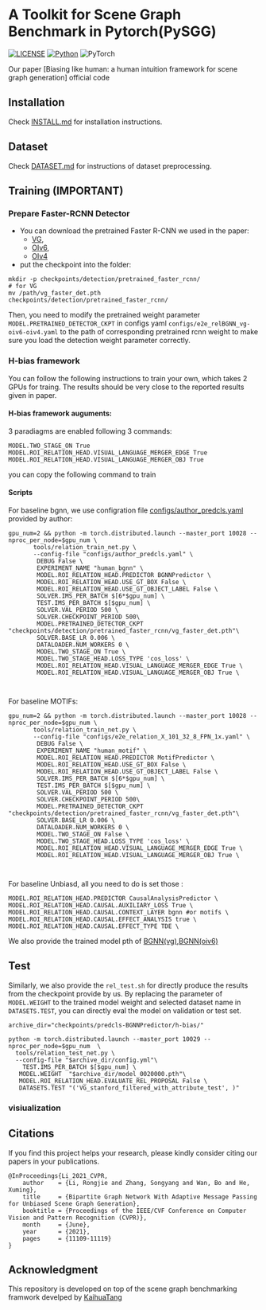 # A Toolkit for Scene Graph Benchmark in Pytorch(PySGG)

[![LICENSE](https://img.shields.io/badge/license-MIT-green)](https://github.com/KaihuaTang/Scene-Graph-Benchmark.pytorch/blob/master/LICENSE)
[![Python](https://img.shields.io/badge/python-3.7-blue.svg)](https://www.python.org/)
![PyTorch](https://img.shields.io/badge/pytorch-1.4.0-%237732a8)

Our paper [Biasing like human: a human intuition framework for scene graph generation] official code
<!-- (https://arxiv.org/abs/2104.00308) has been accepted by CVPR 2021. -->

## Installation

Check [INSTALL.md](INSTALL.md) for installation instructions.

## Dataset

Check [DATASET.md](DATASET.md) for instructions of dataset preprocessing.

## Training **(IMPORTANT)**

### Prepare Faster-RCNN Detector
- You can download the pretrained Faster R-CNN we used in the paper: 
  - [VG](https://shanghaitecheducn-my.sharepoint.com/:u:/g/personal/lirj2_shanghaitech_edu_cn/EQIy64T-EK9Er9y8kVCDaukB79gJwfSsEIbey9g0Xag6lg?e=wkKHJs), 
  - [OIv6](https://shanghaitecheducn-my.sharepoint.com/:u:/g/personal/lirj2_shanghaitech_edu_cn/EfGXxc9byEtEnYFwd0xdlYEBcUuFXBjYxNUXVGkgc-jkfQ?e=lSlqnz), 
  - [OIv4](https://shanghaitecheducn-my.sharepoint.com/:u:/g/personal/lirj2_shanghaitech_edu_cn/EVWy0xJRx8RNo-zHF5bdANMBTYt6NvAaA59U32o426bRqw?e=iPVc0O) 
- put the checkpoint into the folder:
```
mkdir -p checkpoints/detection/pretrained_faster_rcnn/
# for VG
mv /path/vg_faster_det.pth checkpoints/detection/pretrained_faster_rcnn/
```

Then, you need to modify the pretrained weight parameter `MODEL.PRETRAINED_DETECTOR_CKPT` in configs yaml `configs/e2e_relBGNN_vg-oiv6-oiv4.yaml` to the path of corresponding pretrained rcnn weight to make sure you load the detection weight parameter correctly.



### H-bias framework
You can follow the following instructions to train your own, which takes 2 GPUs for traing. The results should be very close to the reported results given in paper.
#### H-bias framework auguments:
3 paradiagms are enabled following 3 commands:
```
MODEL.TWO_STAGE_ON True
MODEL.ROI_RELATION_HEAD.VISUAL_LANGUAGE_MERGER_EDGE True
MODEL.ROI_RELATION_HEAD.VISUAL_LANGUAGE_MERGER_OBJ True
```
you can copy the following command to train
#### Scripts
For baseline bgnn, we use configration file [configs/author_predcls.yaml](configs/author_predcls.yaml) provided by author:
```
gpu_num=2 && python -m torch.distributed.launch --master_port 10028 --nproc_per_node=$gpu_num \
       tools/relation_train_net.py \
       --config-file "configs/author_predcls.yaml" \
        DEBUG False \
        EXPERIMENT_NAME "human_bgnn" \
        MODEL.ROI_RELATION_HEAD.PREDICTOR BGNNPredictor \
        MODEL.ROI_RELATION_HEAD.USE_GT_BOX False \
        MODEL.ROI_RELATION_HEAD.USE_GT_OBJECT_LABEL False \
        SOLVER.IMS_PER_BATCH $[6*$gpu_num] \
        TEST.IMS_PER_BATCH $[$gpu_num] \
        SOLVER.VAL_PERIOD 500 \
        SOLVER.CHECKPOINT_PERIOD 500\
        MODEL.PRETRAINED_DETECTOR_CKPT "checkpoints/detection/pretrained_faster_rcnn/vg_faster_det.pth"\
        SOLVER.BASE_LR 0.006 \
        DATALOADER.NUM_WORKERS 0 \
        MODEL.TWO_STAGE_ON True \
        MODEL.TWO_STAGE_HEAD.LOSS_TYPE 'cos_loss' \
        MODEL.ROI_RELATION_HEAD.VISUAL_LANGUAGE_MERGER_EDGE True \
        MODEL.ROI_RELATION_HEAD.VISUAL_LANGUAGE_MERGER_OBJ True \
        
        
```
For baseline MOTIFs:
```
gpu_num=2 && python -m torch.distributed.launch --master_port 10028 --nproc_per_node=$gpu_num \
       tools/relation_train_net.py \
       --config-file "configs/e2e_relation_X_101_32_8_FPN_1x.yaml" \
        DEBUG False \
        EXPERIMENT_NAME "human_motif" \
        MODEL.ROI_RELATION_HEAD.PREDICTOR MotifPredictor \
        MODEL.ROI_RELATION_HEAD.USE_GT_BOX False \
        MODEL.ROI_RELATION_HEAD.USE_GT_OBJECT_LABEL False \
        SOLVER.IMS_PER_BATCH $[6*$gpu_num] \
        TEST.IMS_PER_BATCH $[$gpu_num] \
        SOLVER.VAL_PERIOD 500 \
        SOLVER.CHECKPOINT_PERIOD 500\
        MODEL.PRETRAINED_DETECTOR_CKPT "checkpoints/detection/pretrained_faster_rcnn/vg_faster_det.pth"\
        SOLVER.BASE_LR 0.006 \
        DATALOADER.NUM_WORKERS 0 \
        MODEL.TWO_STAGE_ON False \
        MODEL.TWO_STAGE_HEAD.LOSS_TYPE 'cos_loss' \
        MODEL.ROI_RELATION_HEAD.VISUAL_LANGUAGE_MERGER_EDGE True \
        MODEL.ROI_RELATION_HEAD.VISUAL_LANGUAGE_MERGER_OBJ True \
        
        
```
For baseline Unbiasd, all you need to do is set those :
```
MODEL.ROI_RELATION_HEAD.PREDICTOR CausalAnalysisPredictor \
MODEL.ROI_RELATION_HEAD.CAUSAL.AUXILIARY_LOSS True \
MODEL.ROI_RELATION_HEAD.CAUSAL.CONTEXT_LAYER bgnn #or motifs \
MODEL.ROI_RELATION_HEAD.CAUSAL.EFFECT_ANALYSIS true \
MODEL.ROI_RELATION_HEAD.CAUSAL.EFFECT_TYPE TDE \
```
We also provide the trained model pth of [BGNN(vg)](https://shanghaitecheducn-my.sharepoint.com/:u:/g/personal/lirj2_shanghaitech_edu_cn/Ee4PdxluTphEicUDckJIfmEBisAyUgkjeuerN_rjrG1CIw?e=pgr8a5),[BGNN(oiv6)](https://shanghaitecheducn-my.sharepoint.com/:u:/g/personal/lirj2_shanghaitech_edu_cn/EdKOrWAOf4hMiDWbR3CgYrMB9w7ZwWul-Wc6IUSbs51Idw?e=oEEHIQ)



## Test
Similarly, we also provide the `rel_test.sh` for directly produce the results from the checkpoint provide by us.
By replacing the parameter of `MODEL.WEIGHT` to the trained model weight and selected dataset name in `DATASETS.TEST`, you can directly eval the model on validation or test set.
```
archive_dir="checkpoints/predcls-BGNNPredictor/h-bias/"

python -m torch.distributed.launch --master_port 10029 --nproc_per_node=$gpu_num  \
  tools/relation_test_net.py \
  --config-file "$archive_dir/config.yml"\
    TEST.IMS_PER_BATCH $[$gpu_num] \
   MODEL.WEIGHT  "$archive_dir/model_0020000.pth"\
   MODEL.ROI_RELATION_HEAD.EVALUATE_REL_PROPOSAL False \
   DATASETS.TEST "('VG_stanford_filtered_with_attribute_test', )"

```
### visiualization

## Citations

If you find this project helps your research, please kindly consider citing our papers in your publications.

```
@InProceedings{Li_2021_CVPR,
    author    = {Li, Rongjie and Zhang, Songyang and Wan, Bo and He, Xuming},
    title     = {Bipartite Graph Network With Adaptive Message Passing for Unbiased Scene Graph Generation},
    booktitle = {Proceedings of the IEEE/CVF Conference on Computer Vision and Pattern Recognition (CVPR)},
    month     = {June},
    year      = {2021},
    pages     = {11109-11119}
}
```


## Acknowledgment
This repository is developed on top of the scene graph benchmarking framwork develped by [KaihuaTang](https://github.com/KaihuaTang/Scene-Graph-Benchmark.pytorch)
